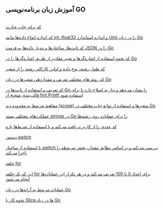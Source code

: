 ## آموزش زبان برنامه‌نویسی GO


[]()
<br>
[کد برای چاپ عبارت](https://github.com/adkooo/adko/blob/main/Format-go/docs1.go)
<br>
<br>
[کد اندازه انواع داده‌ها مانند int، float32 و اندازه استاندارد Uint را در زبان Go](https://github.com/adkooo/adko/blob/main/Format-go/docs2.go)
<br>
<br>
[ کد ثابت‌ها، ساختارها و تبدیل داده‌ها به فرمت JSON را در Go](https://github.com/adkooo/adko/blob/main/Format-go/docs3.go)
<br>
<br>
[کد نحوه استفاده از اشاره‌گرها و تغییر مقادیر از طریق اشاره‌گرها را در Go](https://github.com/adkooo/adko/blob/main/Format-go/docs4.go)
<br>
<br>
[کد طول رشته، نوع داده و اولین کاراکتر رشته را از متغیر](https://github.com/adkooo/adko/blob/main/Format-go/docs5.go)
<br>
<br>
[کد روش‌های مختلف تعریف و مقداردهی متغیرها در زبان Go](https://github.com/adkooo/adko/blob/main/Format-go/docs6.go)
<br>
<br>
[کد تعریف و استفاده از ثابت‌ها در Go را نشان می‌دهد و نیاز به اصلاح دارد تا برای قالب‌بندی صحیح از fmt.Printf استفاده شود](https://github.com/adkooo/adko/blob/main/Format-go/docs7.go)
<br>
<br>
[مفاهیم مربوط به محدوده دید (scope) متغیرها و استفاده از توابع چاپ مختلف در Go](https://github.com/adkooo/adko/blob/main/Format-go/docs8.go)
<br>
<br>
[عملکردهای مختلف بسته strings در Go را برای عملیات روی رشته‌ها](https://github.com/adkooo/adko/blob/main/Format-go/docs9.go)
<br>
<br>
[کد عددی را از کاربر دریافت می‌کند و با استفاده از شرط‌ها بازه](https://github.com/adkooo/adko/blob/main/Format-go/docs10.go)
<br>
<br>
[دستور switch](https://github.com/adkooo/adko/blob/main/Format-go/docs11.go)
<br>
<br>
[با استفاده از ساختار switch بررسی می‌کند و بر اساس تطابق مقدار، بخش مربوطه را اجرا می‌کند.](https://github.com/adkooo/adko/blob/main/Format-go/docs12.go)
<br>
<br>
[حلقه for](https://github.com/adkooo/adko/blob/main/Format-go/docs13.go)
<br>
<br>
[این کد یک حلقه for برای اعداد 0 تا 100 تعریف می‌کند و در هر تکرار این عملیات‌ها انجام می‌شود](https://github.com/adkooo/adko/blob/main/Format-go/docs14.go)
<br>
<br>
[عملیات مربوط به آرایه‌ها در زبان Go](https://github.com/adkooo/adko/blob/main/Format-go/docs15.go)
<br>
<br>
[ نحوه کار با Slice‌ها در زبان Go](https://github.com/adkooo/adko/blob/main/Format-go/docs16.go)
<br>
<br>
[]()
<br>
<br>
[]()
